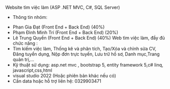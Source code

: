 Website tìm việc làm (ASP .NET MVC, C#, SQL Server) 
  - Thông tin nhóm:
  + Phan Gia Đạt (Front End + Back End) (40%)
  + Phạm Đình Minh Trí (Front End + Back End) (20%)
  + Lê Trung Quyền (Front End + Back End) (40%)
  Web tìm việc làm, đầy đủ chức năng :
  + Tìm kiếm việc làm, Thống kê và phân tích, Tạo/Xóa và chỉnh sửa CV, Đăng tuyển dụng, Nộp đơn trực tuyến, Lưu trữ hồ sơ, Danh mục,Trang quản trị,…
  + Kỹ thuật sử dụng: asp.net mvc , bootstrap 5, entity framework 5,c# linq, javascript,css,html
  + visual studio 2022 (Hoặc phiên bản khác nếu có)
  + Cần data hoặc hỗ trợ liên hệ: 0329903471
